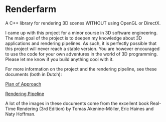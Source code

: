 Renderfarm
==========

A C++ library for rendering 3D scenes WITHOUT using OpenGL or DirectX.

I came up with this project for a minor course in 3D software engineering. The main goal of the project is to deepen my knowledge about 3D applications and rendering pipelines. As such, it is perfectly possible that this project will never reach a stable version. You are however encouraged to use the code for your own adventures in the world of 3D programming. Please let me know if you build anything cool with it.

For more information on the project and the rendering pipeline, see these documents (both in Dutch):

[Plan of Approach](http://www.instanceof.nl/doc/PvA_SRP_LeonRodenburg.pdf)

[Rendering Pipeline](http://www.instanceof.nl/doc/RP_SRP_LeonRodenburg.pdf)

A lot of the images in these documents come from the excellent book Real-Time Rendering (3rd Edition) by Tomas Akenine-Möller, Eric Haines and Naty Hoffman.